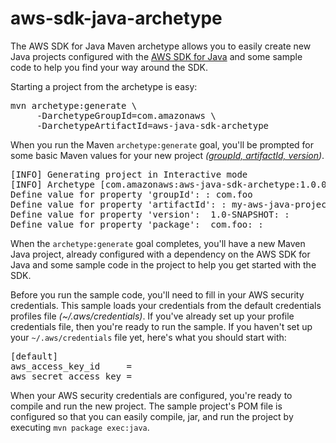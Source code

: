 aws-sdk-java-archetype
======================

The AWS SDK for Java Maven archetype allows you to easily create new Java projects configured with the [AWS SDK for Java](http://aws.amazon.com/sdkforjava/) and some sample code to help you find your way around the SDK.

Starting a project from the archetype is easy:
<pre>
mvn archetype:generate \
     -DarchetypeGroupId=com.amazonaws \
     -DarchetypeArtifactId=aws-java-sdk-archetype
</pre>

When you run the Maven <code>archetype:generate</code> goal, you'll be prompted for some basic Maven values for your new project <i>(<a href="http://maven.apache.org/guides/mini/guide-naming-conventions.html">groupId, artifactId, version</a>)</i>.

<pre>
[INFO] Generating project in Interactive mode
[INFO] Archetype [com.amazonaws:aws-java-sdk-archetype:1.0.0] found in catalog local
Define value for property 'groupId': : com.foo   
Define value for property 'artifactId': : my-aws-java-project
Define value for property 'version':  1.0-SNAPSHOT: : 
Define value for property 'package':  com.foo: : 
</pre>

When the <code>archetype:generate</code> goal completes, you'll have a new Maven Java project, already configured with a dependency on the AWS SDK for Java and some sample code in the project to help you get started with the SDK.

Before you run the sample code, you'll need to fill in your AWS security credentials.  This sample loads your credentials from the default credentials profiles file <i>(~/.aws/credentials)</i>.  If you've already set up your profile credentials file, then you're ready to run the sample.  If you haven't set up your <code>~/.aws/credentials</code> file yet, here's what you should start with:
<pre>
[default]
aws_access_key_id     = <your AWS access key>
aws_secret_access_key = <your AWS secret access key>
</pre>

When your AWS security credentials are configured, you're ready to compile and run the new project.  The sample project's POM file is configured so that you can easily compile, jar, and run the project by executing <code>mvn package exec:java</code>.  
